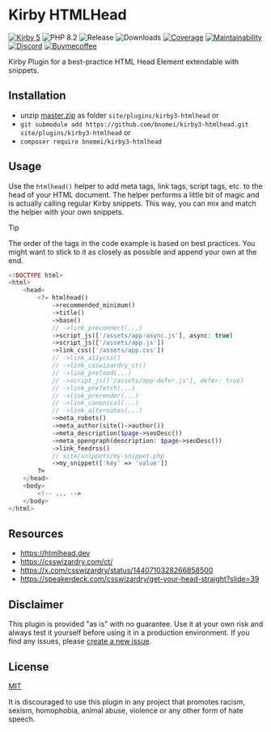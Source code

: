 # Kirby HTMLHead

[![Kirby 5](https://flat.badgen.net/badge/Kirby/5?color=ECC748)](https://getkirby.com)
![PHP 8.2](https://flat.badgen.net/badge/PHP/8.2?color=4E5B93&icon=php&label)
![Release](https://flat.badgen.net/packagist/v/bnomei/kirby3-htmlhead?color=ae81ff&icon=github&label)
![Downloads](https://flat.badgen.net/packagist/dt/bnomei/kirby3-htmlhead?color=272822&icon=github&label)
[![Coverage](https://flat.badgen.net/codeclimate/coverage/bnomei/kirby3-htmlhead?icon=codeclimate&label)](https://codeclimate.com/github/bnomei/kirby3-htmlhead)
[![Maintainability](https://flat.badgen.net/codeclimate/maintainability/bnomei/kirby3-htmlhead?icon=codeclimate&label)](https://codeclimate.com/github/bnomei/kirby3-htmlhead/issues)
[![Discord](https://flat.badgen.net/badge/discord/bnomei?color=7289da&icon=discord&label)](https://discordapp.com/users/bnomei)
[![Buymecoffee](https://flat.badgen.net/badge/icon/donate?icon=buymeacoffee&color=FF813F&label)](https://www.buymeacoffee.com/bnomei)

Kirby Plugin for a best-practice HTML Head Element extendable with snippets.

## Installation

- unzip [master.zip](https://github.com/bnomei/kirby3-htmlhead/archive/master.zip) as folder
  `site/plugins/kirby3-htmlhead` or
- `git submodule add https://github.com/bnomei/kirby3-htmlhead.git site/plugins/kirby3-htmlhead` or
- `composer require bnomei/kirby3-htmlhead`

## Usage

Use the `htmlhead()` helper to add meta tags, link tags, script tags, etc. to the head of your HTML document. The helper performs a little bit of magic and is actually calling regular Kirby snippets. This way, you can mix and match the helper with your own snippets.

> [!TIP]
> The order of the tags in the code example is based on best practices. You might want to stick to it as closely as possible and append your own at the end.

```php
<!DOCTYPE html>
<html>
    <head>
        <?= htmlhead()
            ->recommended_minimum()
            ->title()
            ->base()
            // ->link_preconnect(...)
            ->script_js(['/assets/app-async.js'], async: true)
            ->script_js(['/assets/app.js'])
            ->link_css(['/assets/app.css'])
            // ->link_a11ycss()
            // ->link_csswizardry_ct()
            // ->link_preload(...)
            // ->script_js(['/assets/app-defer.js'], defer: true)
            // ->link_prefetch(...)
            // ->link_prerender(...)
            // ->link_canonical(...)
            // ->link_alternates(...)
            ->meta_robots()
            ->meta_author(site()->author())
            ->meta_description($page->seoDesc())
            ->meta_opengraph(description: $page->seoDesc())
            ->link_feedrss()
            // site/snippets/my-snippet.php
            ->my_snippet(['key' => 'value'])
        ?>
    </head>
    <body>
        <!-- ... -->
    </body>
</html>
```

## Resources

- https://htmlhead.dev
- https://csswizardry.com/ct/
- https://x.com/csswizardry/status/1440710328266858500
- https://speakerdeck.com/csswizardry/get-your-head-straight?slide=39

## Disclaimer

This plugin is provided "as is" with no guarantee. Use it at your own risk and always test it yourself before using it
in a production environment. If you find any issues,
please [create a new issue](https://github.com/bnomei/kirby3-htmlhead/issues/new).

## License

[MIT](https://opensource.org/licenses/MIT)

It is discouraged to use this plugin in any project that promotes racism, sexism, homophobia, animal abuse, violence or
any other form of hate speech.
